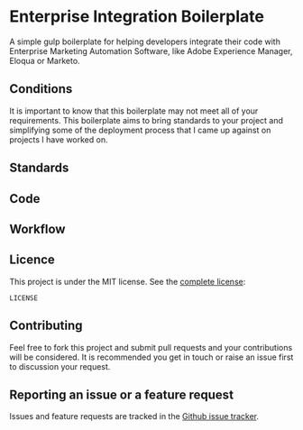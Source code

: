 # Enterprise Integration Boilerplate

A simple gulp boilerplate for helping developers integrate their code with Enterprise Marketing Automation Software, like Adobe Experience Manager, Eloqua or Marketo.

## Conditions

It is important to know that this boilerplate may not meet all of your requirements. This boilerplate aims to bring standards to your project and simplifying some of the deployment process that I came up against on projects I have worked on.

## Standards

## Code

## Workflow

## Licence
This project is under the MIT license. See the [complete license](LICENSE):

    LICENSE

## Contributing

Feel free to fork this project and submit pull requests and your contributions will be considered.
It is recommended you get in touch or raise an issue first to discussion your request.

## Reporting an issue or a feature request
Issues and feature requests are tracked in the [Github issue tracker](https://github.com/DesignyourCode/wp-install/issues).
